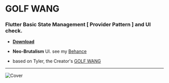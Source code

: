 # GOLF WANG

### Flutter Basic State Management [ Provider Pattern ] and UI check.

* [__Download__](https://github.com/ThutaYeAg/GOLF-WANG/releases/tag/latest)
 
* __Neo-Brutalism__ UI. see my [Behance](https://www.behance.net/gallery/169263161/GOLF-WANG)

* based on Tyler, the Creator's [GOLF WANG](https://golfwang.com/)

<hr>

![Cover](https://github.com/ThutaYeAg/GOLF-WANG/blob/master/assets/cover.png)

